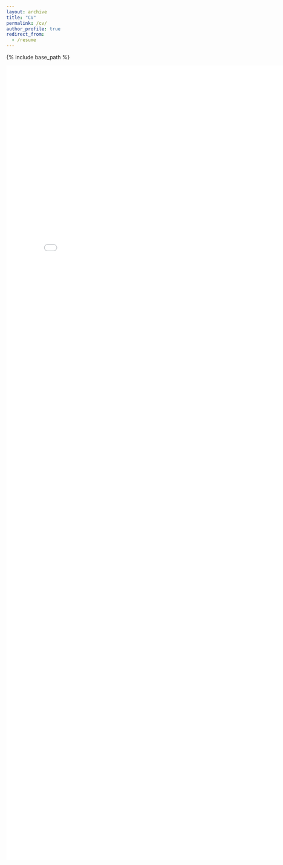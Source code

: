 ```yaml
---
layout: archive
title: "CV"
permalink: /cv/
author_profile: true
redirect_from:
  - /resume
---
```


{% include base_path %}

<iframe src="/files/Lejun Min CV.pdf" style="width: 800px;height: 2100px;border: none;"></iframe>
